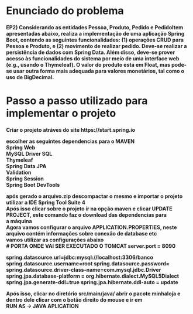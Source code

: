 <h1> Enunciado do problema </h1>
<h4>
<b>EP2) Considerando as entidades Pessoa, Produto, Pedido e PedidoItem apresentadas abaixo, realiza a implementação de uma aplicação Spring Boot, contendo as seguintes funcionalidades: (1) operações CRUD para Pessoa e Produto, e (2) movimento de realizar pedido. Deve-se realizar a persistência de dados com Spring Data. Além disso, deve-se prover acesso às funcionalidades do sistema por meio de uma interface web (e.g., usando o Thymeleaf). O valor do produto está em Float, mas pode-se usar outra forma mais adequada para valores monetários, tal como o uso de BigDecimal.<br/>
</b>
</h4>
<h1>Passo a passo utilizado para implementar o projeto </h1>
<h4>
Criar o projeto atráves do site https://start.spring.io <br/>

escolher as seguintes dependencias para o MAVEN <br/>
<b>
Spring Web <br/>
MySQL Driver SQL<br/>
Thymeleaf <br/>
Spring Data JPA<br/>
Validation <br/>
Spring Session<br/>
Spring Boot DevTools <br/>
</b>
</hr>
após gerado o arquivo.zip descompactar o mesmo e importar o projeto <br/>
utilizar a IDE Spring Tool Suite 4 <br/>
Após isso clicar sobre o projeto ir na opção maven e clicar UPDATE PROJECT, este comando faz o download das dependencias para <br/>
a máquina <br/>
Agora vamos configurar o arquivo APPLICATION.PROPERTIES, neste arquivo contém informações sobre conexão de database etc <br/>
vamos utilizar as configurações abaixo<br/>
# PORTA ONDE VAI SER EXECUTADO O TOMCAT
server.port = 8090

spring.datasource.url=jdbc:mysql://localhost:3306/banco
spring.datasource.username=root
spring.datasource.password=   
spring.datasource.driver-class-name=com.mysql.jdbc.Driver
spring.jpa.database-platform = org.hibernate.dialect.MySQL5Dialect
spring.jpa.generate-ddl=true
spring.jpa.hibernate.ddl-auto = update

Após isso, clicar no diretório src/main/java/ abrir o pacote minhaloja e dentro dele clicar com o botão direito do mouse e ir em<br/>
RUN AS -> JAVA APLICATION
</h4>
